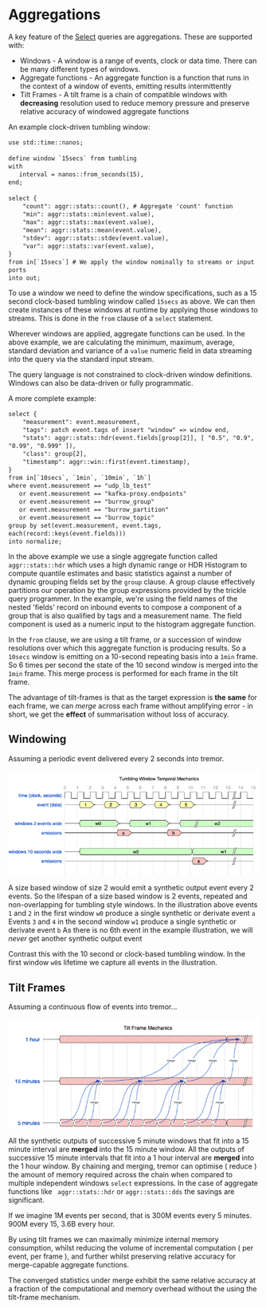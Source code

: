 # Aggregations

A key feature of the [Select] queries are aggregations. These are supported with:

- Windows - A window is a range of events, clock or data time. There can be many different types of windows.
- Aggregate functions - An aggregate function is a function that runs in the context of a window of events, emitting results intermittently
- Tilt Frames - A tilt frame is a chain of compatible windows with **decreasing** resolution used to reduce memory pressure and preserve relative accuracy of windowed aggregate functions

An example clock-driven tumbling window:

```troy
use std::time::nanos;

define window `15secs` from tumbling
with
   interval = nanos::from_seconds(15),
end;

select {
    "count": aggr::stats::count(), # Aggregate 'count' function
    "min": aggr::stats::min(event.value),
    "max": aggr::stats::max(event.value),
    "mean": aggr::stats::mean(event.value),
    "stdev": aggr::stats::stdev(event.value),
    "var": aggr::stats::var(event.value),
}
from in[`15secs`] # We apply the window nominally to streams or input ports
into out;
```

To use a window we need to define the window specifications, such as a 15 second clock-based
tumbling window called `15secs` as above. We can then create instances of these windows at runtime by
applying those windows to streams. This is done in the `from` clause of a `select` statement.

Wherever windows are applied, aggregate functions can be used. In the above example, we are calculating
the minimum, maximum, average, standard deviation and variance of a `value` numeric field in data streaming
into the query via the standard input stream.

The query language is not constrained to clock-driven window definitions. Windows can also be
data-driven or fully programmatic.

A more complete example:

```tremor
select {
    "measurement": event.measurement,
    "tags": patch event.tags of insert "window" => window end,
    "stats": aggr::stats::hdr(event.fields[group[2]], [ "0.5", "0.9", "0.99", "0.999" ]),
    "class": group[2],
    "timestamp": aggr::win::first(event.timestamp),
}
from in[`10secs`, `1min`, `10min`, `1h`]
where event.measurement == "udp_lb_test"
   or event.measurement == "kafka-proxy.endpoints"
   or event.measurement == "burrow_group"
   or event.measurement == "burrow_partition"
   or event.measurement == "burrow_topic"
group by set(event.measurement, event.tags, each(record::keys(event.fields)))
into normalize;
```

In the above example we use a single aggregate function called `aggr::stats::hdr` which uses a high dynamic range
or HDR Histogram to compute quantile estimates and basic statistics against a number of dynamic grouping fields
set by the `group` clause. A group clause effectively partitions our operation by the group expressions provided
by the trickle query programmer. In the example, we're using the field names of the nested 'fields' record on inbound
events to compose a component of a group that is also qualified by tags and a measurement name. The field component
is used as a numeric input to the histogram aggregate function.

In the `from` clause, we are using a tilt frame, or a succession of window resolutions over which this aggregate
function is producing results. So a `10secs` window is emitting on a 10-second repeating basis into a `1min` frame.
So 6 times per second the state of the 10 second window is merged into the `1min` frame. This merge process is
performed for each frame in the tilt frame.

The advantage of tilt-frames is that as the target expression is **the same** for each frame, we can _merge_ across
each frame without amplifying error - in short, we get the **effect** of summarisation without loss of accuracy.

## Windowing

Assuming a periodic event delivered every 2 seconds into tremor.

![tumbling-event-windows.png](./aggregation/tumbling-event-windows.png)

A size based window of size 2 would emit a synthetic output event every 2 events.
So the lifespan of a size based window is 2 events, repeated and non-overlapping for tumbling style windows.
In the illustration above events `1` and `2` in the first window `w0` produce a single synthetic or derivate event `a`
Events `3` and `4` in the second window `w1` produce a single synthetic or derivate event `b`
As there is no 6th event in the example illustration, we will _never_ get another synthetic output event

Contrast this with the 10 second or clock-based tumbling window. In the first window `w0`s lifetime we capture
all events in the illustration.

## Tilt Frames

Assuming a continuous flow of events into tremor...

![tilt-frame-mechanics.png](./aggregation/tilt-frame-mechanics.png)

All the synthetic outputs of successive 5 minute windows that fit into a 15 minute interval are **merged**
into the 15 minute window. All the outputs of successive 15 minute intervals that fit into a 1 hour interval
are **merged** into the 1 hour window. By chaining and merging, tremor can optimise ( reduce ) the amount
of memory required across the chain when compared to multiple independent windows `select` expressions.
In the case of aggregate functions like ` aggr::stats::hdr` or `aggr::stats::dds` the savings are significant.

If we imagine 1M events per second, that is 300M events every 5 minutes. 900M every 15, 3.6B every hour.

By using tilt frames we can maximally minimize internal memory consumption, whilst reducing the volume of
incremental computation ( per event, per frame ), and further whilst preserving relative accuracy for
merge-capable aggregate functions.

The converged statistics under merge exhibit the same relative accuracy at a fraction of the computational
and memory overhead without the using the tilt-frame mechanism.

[Select]: ../language/pipelines.md#select-queries
